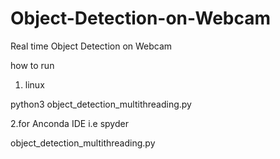 # Object-Detection-on-Webcam

Real time Object Detection on Webcam



how to run
1. linux

python3 object_detection_multithreading.py

2.for Anconda IDE i.e spyder

object_detection_multithreading.py
